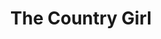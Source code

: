 ---
title: The Country Girl
year: 1953
opening_date: 1953-05-27
closing_date: 1953-06-06
layout: productions
image:
image_caption:
image_credit:
playbill: 
category: 
details:
  Theatre: Theatre Jacksonville
  Venue: Little Theatre
cast:
  Bernie Dodd: Paul Geisenhof
  Frank Elgin: Jay Harder
  Georgie Elgin: Marion Connor
  Larry: Walter Gomel
  Nancy Stoddard: Sue Miller
  Paul Unger: Ken Wells
  Phil Cook: Ed Heist
crew:
  Assistant Director: Margaret Lafferty
  Construction and Staging:
    - Nina Branch
    - Fritz Ashworth
    - Jim Ashworth
    - Pat Milam
    - Richard Kaszner, Jr.
    - Ellis Barnert
    - Melvin Barnert
    - Nancy Kossow
    - Budd Porter
    - Walter Quattlebaum
    - Jay Cassey
    - Ken Wells
    - Marion Conner
    - Hobson Blackmon
    - Peggy Gift
    - L.J. Gift
    - Milly Barnert
    - Elaine Barnert
  Costume Assistant:
    - Elva Stein
    - Dorothy Fudger
    - Dorothy Smith
    - Margaret Grimm
    - Elaine Barnert
    - Millie Barnert
    - Richard Kaszner
    - Elmo Lehman
  Costume Chairman: Mrs. H.R. Bingham
  Director: Paul E. Geisenhof
  Lighting Controls: Fritz Ashworth
  Make-up Assistant:
    - Jane Porter
    - Bill Gibbs
    - Mattie Godwin
    - Brilla Snead
  Make-up Chairman: Peggy Gift
  Properties Assistant:
    - Margaret Grimm
    - Claire Parks
    - Audra Sebastian
    - Mickey Meadors
    - Agatha Caraker
    - Polly Clendenning
    - Pat Milam
    - Mary Wallis
    - Germaine Nelson
  Properties Chairman: Eleanor Heriot
  Setting and Technical Direction: George A. Ramsey, Jr.
  Sound and Music: Rose Forney
  Stage Manager: Hobson Blackmon
orchestra:
external_links:
---